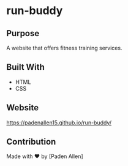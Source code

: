 # run-buddy

## Purpose
A website that offers fitness training services.

## Built With
* HTML
* CSS

## Website
https://padenallen15.github.io/run-buddy/

## Contribution
Made with ❤️ by [Paden Allen]
